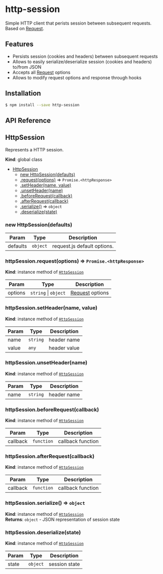 
# http-session

Simple HTTP client that perists session between subsequent requests.  
Based on [Request][request].

## Features

* Persists session (cookies and headers) between subsequent requests
* Allows to easily serialize/deserialize session (cookies and headers) to/from JSON
* Accepts all [Request][request] options
* Allows to modify request options and response through hooks

## Installation

```sh
$ npm install --save http-session
```

## API Reference
<a name="HttpSession"></a>
## HttpSession
Represents a HTTP session.

**Kind**: global class  

* [HttpSession](#HttpSession)
    * [new HttpSession(defaults)](#new_HttpSession_new)
    * [.request(options)](#HttpSession+request) ⇒ <code>Promise.&lt;httpResponse&gt;</code>
    * [.setHeader(name, value)](#HttpSession+setHeader)
    * [.unsetHeader(name)](#HttpSession+unsetHeader)
    * [.beforeRequest(callback)](#HttpSession+beforeRequest)
    * [.afterRequest(callback)](#HttpSession+afterRequest)
    * [.serialize()](#HttpSession+serialize) ⇒ <code>object</code>
    * [.deserialize(state)](#HttpSession+deserialize)

<a name="new_HttpSession_new"></a>
### new HttpSession(defaults)

| Param | Type | Description |
| --- | --- | --- |
| defaults | <code>object</code> | request.js default options. |

<a name="HttpSession+request"></a>
### httpSession.request(options) ⇒ <code>Promise.&lt;httpResponse&gt;</code>
**Kind**: instance method of <code>[HttpSession](#HttpSession)</code>  

| Param | Type | Description |
| --- | --- | --- |
| options | <code>string</code> &#124; <code>object</code> | [Request][request] options |

<a name="HttpSession+setHeader"></a>
### httpSession.setHeader(name, value)
**Kind**: instance method of <code>[HttpSession](#HttpSession)</code>  

| Param | Type | Description |
| --- | --- | --- |
| name | <code>string</code> | header name |
| value | <code>any</code> | header value |

<a name="HttpSession+unsetHeader"></a>
### httpSession.unsetHeader(name)
**Kind**: instance method of <code>[HttpSession](#HttpSession)</code>  

| Param | Type | Description |
| --- | --- | --- |
| name | <code>string</code> | header name |

<a name="HttpSession+beforeRequest"></a>
### httpSession.beforeRequest(callback)
**Kind**: instance method of <code>[HttpSession](#HttpSession)</code>  

| Param | Type | Description |
| --- | --- | --- |
| callback | <code>function</code> | callback function |

<a name="HttpSession+afterRequest"></a>
### httpSession.afterRequest(callback)
**Kind**: instance method of <code>[HttpSession](#HttpSession)</code>  

| Param | Type | Description |
| --- | --- | --- |
| callback | <code>function</code> | callback function |

<a name="HttpSession+serialize"></a>
### httpSession.serialize() ⇒ <code>object</code>
**Kind**: instance method of <code>[HttpSession](#HttpSession)</code>  
**Returns**: <code>object</code> - JSON representation of session state  
<a name="HttpSession+deserialize"></a>
### httpSession.deserialize(state)
**Kind**: instance method of <code>[HttpSession](#HttpSession)</code>  

| Param | Type | Description |
| --- | --- | --- |
| state | <code>object</code> | session state |


[request]: https://github.com/request/request
